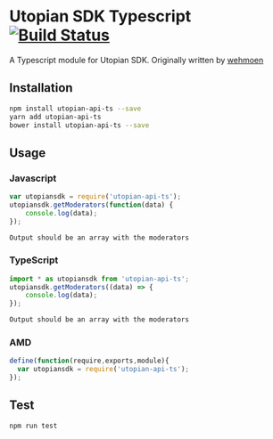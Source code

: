 # Utopian SDK Typescript [![Build Status](https://travis-ci.org/jayserdny/utopian-api-typescript.svg?branch=v1.0.2)](https://travis-ci.org/jayserdny/utopian-api-typescript)

A Typescript module for Utopian SDK. Originally written by [wehmoen](https://github.com/wehmoen)

## Installation 
```sh
npm install utopian-api-ts --save
yarn add utopian-api-ts
bower install utopian-api-ts --save
```
## Usage
### Javascript
```javascript
var utopiansdk = require('utopian-api-ts');
utopiansdk.getModerators(function(data) {
    console.log(data);
});
```
```sh
Output should be an array with the moderators
```
### TypeScript
```typescript
import * as utopiansdk from 'utopian-api-ts';
utopiansdk.getModerators((data) => {
    console.log(data);
});
```
```sh
Output should be an array with the moderators
```
### AMD
```javascript
define(function(require,exports,module){
  var utopiansdk = require('utopian-api-ts');
});
```
## Test 
```sh
npm run test
```